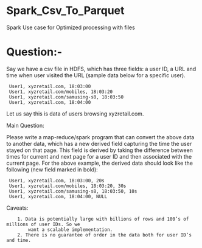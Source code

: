 # Spark_Csv_To_Parquet
Spark Use case for Optimized processing with files

# Question:- 
Say we have a csv file in HDFS, which has three fields: a user ID, a URL and time when
user visited the URL (sample data below for a specific user).

     User1, xyzretail.com, 18:03:00
     User1, xyzretail.com/mobiles, 18:03:20
     User1, xyzretail.com/samusing-s8, 18:03:50
     User1, xyzretail.com, 18:04:00
     
Let us say this is data of users browsing xyzretail.com.

Main Question:

Please write a map-reduce/spark program that can convert the above data to another
data, which has a new derived field capturing the time the user stayed on that page. This field is
derived by taking the difference between times for current and next page for a user ID and then
associated with the current page. For the above example, the derived data should look like the
following (new field marked in bold):

	 User1, xyzretail.com, 18:03:00, 20s
	 User1, xyzretail.com/mobiles, 18:03:20, 30s
	 User1, xyzretail.com/samusing-s8, 18:03:50, 10s
	 User1, xyzretail.com, 18:04:00, NULL

Caveats:

		1. Data is potentially large with billions of rows and 100’s of millions of user IDs. So we
			want a scalable implementation.
		2. There is no guarantee of order in the data both for user ID’s and time.
